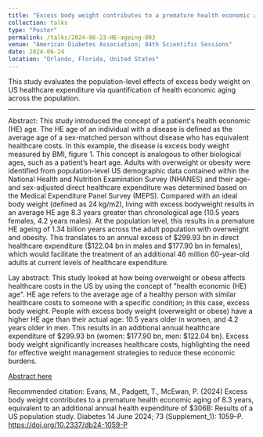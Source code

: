 ```yaml
---
title: "Excess body weight contributes to a premature health economic aging of 8.3 years, equivalent to an additional annual health expenditure of $306B: Results of a US population study"
collection: talks
type: "Poster"
permalink: /talks/2024-06-23-HE-ageing-003
venue: "American Diabetes Association; 84th Scientific Sessions"
date: 2024-06-24
location: "Orlando, Florida, United States"
---
```


This study evaluates the population-level effects of excess body weight on US healthcare expenditure via quantification of health economic aging across the population.

---

Abstract: This study introduced the concept of a patient's health economic (HE) age. The HE age of an individual with a disease is defined as the average age of a sex-matched person without disease who has equivalent healthcare costs. In this example, the disease is excess body weight measured by BMI, figure 1. This concept is analogous to other biological ages, such as a patient’s heart age. Adults with overweight or obesity were identified from population-level US demographic data contained within the National Health and Nutrition Examination Survey (NHANES) and their age- and sex-adjusted direct healthcare expenditure was determined based on the Medical Expenditure Panel Survey (MEPS). Compared with an ideal body weight (defined as 24 kg/m2), living with excess bodyweight results in an average HE age 8.3 years greater than chronological age (10.5 years females, 4.2 years males). At the population level, this results in a premature HE ageing of 1.34 billion years across the adult population with overweight and obesity. This translates to an annual excess of \$299.93 bn in direct healthcare expenditure (\$122.04 bn in males and \$177.90 bn in females), which would facilitate the treatment of an additional 46 million 60-year-old adults at current levels of healthcare expenditure.

Lay abstract: This study looked at how being overweight or obese affects healthcare costs in the US by using the concept of "health economic (HE) age". HE age refers to the average age of a healthy person with similar healthcare costs to someone with a specific condition; in this case, excess body weight. People with excess body weight (overweight or obese) have a higher HE age than their actual age: 10.5 years older in women, and 4.2 years older in men. This results in an additional annual healthcare expenditure of \$299.93 bn (women: \$177.90 bn, men: \$122.04 bn). Excess body weight significantly increases healthcare costs, highlighting the need for effective weight management strategies to reduce these economic burdens. 

[Abstract here](https://doi.org/10.2337/db24-1059-P)

Recommended citation: Evans, M., Padgett, T., McEwan, P. (2024) Excess body weight contributes to a premature health economic aging of 8.3 years, equivalent to an additional annual health expenditure of $306B: Results of a US population study. Diabetes 14 June 2024; 73 (Supplement_1): 1059–P. https://doi.org/10.2337/db24-1059-P
